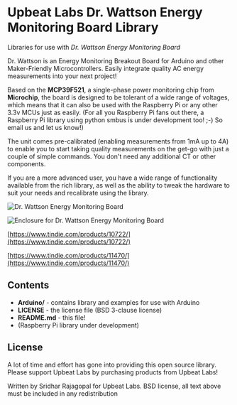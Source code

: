 # Upbeat Labs Dr. Wattson Energy Monitoring Board Library

Libraries for use with *Dr. Wattson Energy Monitoring Board*

Dr. Wattson is an Energy Monitoring Breakout Board for Arduino and other Maker-Friendly Microcontrollers. Easily integrate quality AC energy measurements into your next project!

Based on the **MCP39F521**, a single-phase power monitoring chip from **Microchip**, the board is designed to be tolerant of a wide range of voltages, which means that it can also be used with the Raspberry Pi or any other 3.3v MCUs just as easily. (For all you Raspberry Pi fans out there, a Raspberry Pi library using python smbus is under development too! ;-) So email us and let us know!)

The unit comes pre-calibrated (enabling measurements from 1mA up to 4A) to enable you to start taking quality measurements on the get-go with just a couple of simple commands. You don't need any additional CT or other components. 

If you are a more advanced user, you have a wide range of functionality available from the rich library, as well as the ability to tweak the hardware to suit your needs and recalibrate using the library.

![Dr. Wattson Energy Monitoring Board](https://cdn.tindiemedia.com/images/resize/kW19eEY1MdSF9HKyd494XWZnL00=/p/full-fit-in/2400x1600/i/89288/products/2017-12-27T05%3A09%3A50.171Z-DSC_9624%20%281%29.jpg)

![Enclosure for Dr. Wattson Energy Monitoring Board](https://cdn.tindiemedia.com/images/resize/v8u6mYF5s2XNxtbvp0Eh7k94jZo=/p/full-fit-in/2400x1600/i/89288/products/2018-02-09T01%3A41%3A04.074Z-DSC_1382.jpg)

[https://www.tindie.com/products/10722/](https://www.tindie.com/products/10722/)

[https://www.tindie.com/products/11470/](https://www.tindie.com/products/11470/)

## Contents

* **Arduino/** - contains library and examples for use with Arduino
* **LICENSE** - the license file (BSD 3-clause license)
* **README.md** - this file!
* (Raspberry Pi library under development)

## License

A lot of time and effort has gone into providing this open source library. Please support Upbeat Labs by purchasing products from Upbeat Labs!

Written by Sridhar Rajagopal for Upbeat Labs. BSD license, all text above must be included in any redistribution
